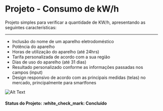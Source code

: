<h1>Projeto - Consumo de kW/h</h1>

<p>
Projeto simples para verificar a quantidade de KW/h, apresentando as seguintes características:
</p>

<hr>

<ul>
  <li>Inclusão do nome de um aparelho eletrodoméstico</li>
  <li>Potência do aparelho</li>
  <li>Horas de utilização do aparelho (até 24hrs)</li>
  <li>Tarifa personalizada de acordo com a sua região</li>
  <li>Dias de uso do aparelho (até 31 dias)</li>
  <li>Resultado personalizado conforme as informações passadas nos campos (input)</li>
  <li>Design responsivo de acordo com as principais medidas (telas) no mercado, principalmente para smartfones</li>
</ul>

![Alt Text](https://media.giphy.com/media/2ivE9qY67FKq8CpXn8/giphy.gif)

<h4><b>Status do Projeto:</b> :white_check_mark: Concluído</h4>
